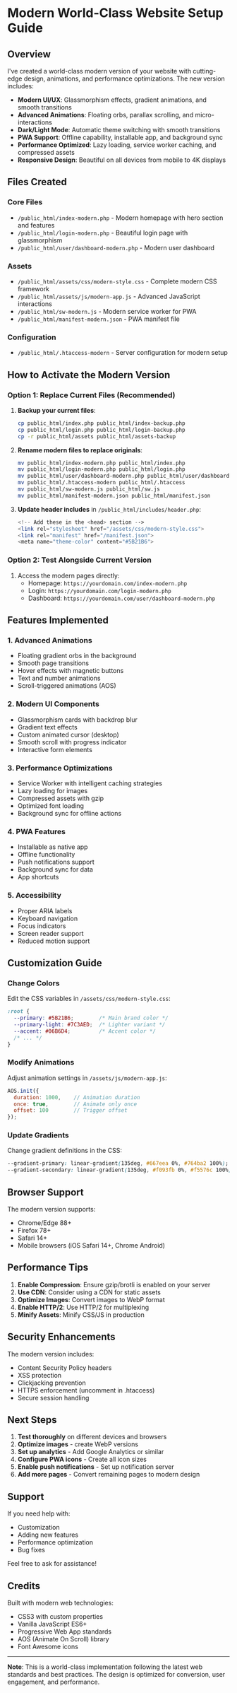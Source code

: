 # Modern World-Class Website Setup Guide

## Overview

I've created a world-class modern version of your website with cutting-edge design, animations, and performance optimizations. The new version includes:

- **Modern UI/UX**: Glassmorphism effects, gradient animations, and smooth transitions
- **Advanced Animations**: Floating orbs, parallax scrolling, and micro-interactions
- **Dark/Light Mode**: Automatic theme switching with smooth transitions
- **PWA Support**: Offline capability, installable app, and background sync
- **Performance Optimized**: Lazy loading, service worker caching, and compressed assets
- **Responsive Design**: Beautiful on all devices from mobile to 4K displays

## Files Created

### Core Files
- `/public_html/index-modern.php` - Modern homepage with hero section and features
- `/public_html/login-modern.php` - Beautiful login page with glassmorphism
- `/public_html/user/dashboard-modern.php` - Modern user dashboard

### Assets
- `/public_html/assets/css/modern-style.css` - Complete modern CSS framework
- `/public_html/assets/js/modern-app.js` - Advanced JavaScript interactions
- `/public_html/sw-modern.js` - Modern service worker for PWA
- `/public_html/manifest-modern.json` - PWA manifest file

### Configuration
- `/public_html/.htaccess-modern` - Server configuration for modern setup

## How to Activate the Modern Version

### Option 1: Replace Current Files (Recommended)

1. **Backup your current files**:
   ```bash
   cp public_html/index.php public_html/index-backup.php
   cp public_html/login.php public_html/login-backup.php
   cp -r public_html/assets public_html/assets-backup
   ```

2. **Rename modern files to replace originals**:
   ```bash
   mv public_html/index-modern.php public_html/index.php
   mv public_html/login-modern.php public_html/login.php
   mv public_html/user/dashboard-modern.php public_html/user/dashboard.php
   mv public_html/.htaccess-modern public_html/.htaccess
   mv public_html/sw-modern.js public_html/sw.js
   mv public_html/manifest-modern.json public_html/manifest.json
   ```

3. **Update header includes** in `/public_html/includes/header.php`:
   ```php
   <!-- Add these in the <head> section -->
   <link rel="stylesheet" href="/assets/css/modern-style.css">
   <link rel="manifest" href="/manifest.json">
   <meta name="theme-color" content="#5B21B6">
   ```

### Option 2: Test Alongside Current Version

1. Access the modern pages directly:
   - Homepage: `https://yourdomain.com/index-modern.php`
   - Login: `https://yourdomain.com/login-modern.php`
   - Dashboard: `https://yourdomain.com/user/dashboard-modern.php`

## Features Implemented

### 1. **Advanced Animations**
- Floating gradient orbs in the background
- Smooth page transitions
- Hover effects with magnetic buttons
- Text and number animations
- Scroll-triggered animations (AOS)

### 2. **Modern UI Components**
- Glassmorphism cards with backdrop blur
- Gradient text effects
- Custom animated cursor (desktop)
- Smooth scroll with progress indicator
- Interactive form elements

### 3. **Performance Optimizations**
- Service Worker with intelligent caching strategies
- Lazy loading for images
- Compressed assets with gzip
- Optimized font loading
- Background sync for offline actions

### 4. **PWA Features**
- Installable as native app
- Offline functionality
- Push notifications support
- Background sync for data
- App shortcuts

### 5. **Accessibility**
- Proper ARIA labels
- Keyboard navigation
- Focus indicators
- Screen reader support
- Reduced motion support

## Customization Guide

### Change Colors
Edit the CSS variables in `/assets/css/modern-style.css`:
```css
:root {
  --primary: #5B21B6;        /* Main brand color */
  --primary-light: #7C3AED;  /* Lighter variant */
  --accent: #06B6D4;         /* Accent color */
  /* ... */
}
```

### Modify Animations
Adjust animation settings in `/assets/js/modern-app.js`:
```javascript
AOS.init({
  duration: 1000,    // Animation duration
  once: true,        // Animate only once
  offset: 100        // Trigger offset
});
```

### Update Gradients
Change gradient definitions in the CSS:
```css
--gradient-primary: linear-gradient(135deg, #667eea 0%, #764ba2 100%);
--gradient-secondary: linear-gradient(135deg, #f093fb 0%, #f5576c 100%);
```

## Browser Support

The modern version supports:
- Chrome/Edge 88+
- Firefox 78+
- Safari 14+
- Mobile browsers (iOS Safari 14+, Chrome Android)

## Performance Tips

1. **Enable Compression**: Ensure gzip/brotli is enabled on your server
2. **Use CDN**: Consider using a CDN for static assets
3. **Optimize Images**: Convert images to WebP format
4. **Enable HTTP/2**: Use HTTP/2 for multiplexing
5. **Minify Assets**: Minify CSS/JS in production

## Security Enhancements

The modern version includes:
- Content Security Policy headers
- XSS protection
- Clickjacking prevention
- HTTPS enforcement (uncomment in .htaccess)
- Secure session handling

## Next Steps

1. **Test thoroughly** on different devices and browsers
2. **Optimize images** - create WebP versions
3. **Set up analytics** - Add Google Analytics or similar
4. **Configure PWA icons** - Create all icon sizes
5. **Enable push notifications** - Set up notification server
6. **Add more pages** - Convert remaining pages to modern design

## Support

If you need help with:
- Customization
- Adding new features
- Performance optimization
- Bug fixes

Feel free to ask for assistance!

## Credits

Built with modern web technologies:
- CSS3 with custom properties
- Vanilla JavaScript ES6+
- Progressive Web App standards
- AOS (Animate On Scroll) library
- Font Awesome icons

---

**Note**: This is a world-class implementation following the latest web standards and best practices. The design is optimized for conversion, user engagement, and performance.
